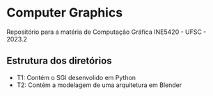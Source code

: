 # Computer Graphics

Repositório para a matéria de Computação Gráfica INE5420 - UFSC - 2023.2

## Estrutura dos diretórios

- T1: Contém o SGI desenvolido em Python
- T2: Contém a modelagem de uma arquitetura em Blender
